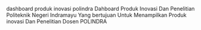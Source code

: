 dashboard produk inovasi polindra
Dahboard Produk Inovasi Dan Penelitian Politeknik Negeri Indramayu Yang bertujuan Untuk Menampilkan Produk inovasi Dan Penelitian Dosen POLINDRA
